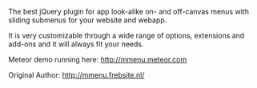 The best jQuery plugin for app look-alike on- and off-canvas menus with sliding submenus for your website and webapp.

It is very customizable through a wide range of options, extensions and add-ons and it will always fit your needs.

Meteor demo running here: http://mmenu.meteor.com

Original Author: http://mmenu.frebsite.nl/
